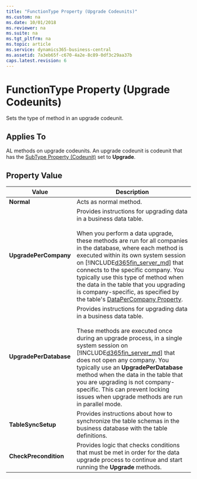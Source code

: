 ```yaml
---
title: "FunctionType Property (Upgrade Codeunits)"
ms.custom: na
ms.date: 10/01/2018
ms.reviewer: na
ms.suite: na
ms.tgt_pltfrm: na
ms.topic: article
ms.service: dynamics365-business-central
ms.assetid: 7a3eb65f-c670-4a2e-8c89-0df3c29aa37b
caps.latest.revision: 6
---
```


 

# FunctionType Property (Upgrade Codeunits)
Sets the type of method in an upgrade codeunit.  

## Applies To  
 AL methods on upgrade codeunits. An upgrade codeunit is codeunit that has the [SubType Property (Codeunit)](devenv-subtype-property-codeunit.md) set to **Upgrade**.  

## Property Value  

|Value|Description|  
|-----------|-----------------|  
|**Normal**|Acts as normal method.|  
|**UpgradePerCompany**|Provides instructions for upgrading data in a business data table.<br /><br /> When you perform a data upgrade, these methods are run for all companies in the database, where each method is executed within its own system session on [!INCLUDE[d365fin_server_md](../includes/d365fin_server_md.md)] that connects to the specific company. You typically use this type of method when the data in the table that you upgrading is company-specific, as specified by the table's [DataPerCompany Property](devenv-datapercompany-property.md). <!--For more information, see [Upgrade Codeunits](Upgrade-Codeunits.md#upgradedunctions).-->|  
|**UpgradePerDatabase**|Provides instructions for upgrading data in a business data table.<br /><br /> These methods are executed once during an upgrade process, in a single system session on [!INCLUDE[d365fin_server_md](../includes/d365fin_server_md.md)] that does not open any company. You typically use an **UpgradePerDatabase** method when the data in the table that you are upgrading is not company-specific. This can prevent locking issues when upgrade methods are run in parallel mode. <!-- For more information, see [Upgrade Codeunits](Upgrade-Codeunits.md#upgradedunctions).-->|  
|**TableSyncSetup**|Provides instructions about how to synchronize the table schemas in the business database with the table definitions.|  
|**CheckPrecondition**|Provides logic that checks conditions that must be met in order for the data upgrade process to continue and start running the **Upgrade** methods.|  
<!--
## Remarks  
 For more information about these methods and upgrade codeunits, see [Upgrade Codeunits](../devenv-upgrade-codeunits.md).  

## See Also  
 [Upgrading Data](../devenv-upgrading-data.md) 
-->